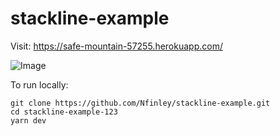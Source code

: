 # stackline-example
Visit: https://safe-mountain-57255.herokuapp.com/

![Image](http://res.cloudinary.com/thefinleycode/image/fetch/http://res.cloudinary.com/thefinleycode/image/upload/v1518986118/stackline-example.png)


To run locally:
````
git clone https://github.com/Nfinley/stackline-example.git
cd stackline-example-123
yarn dev

````

